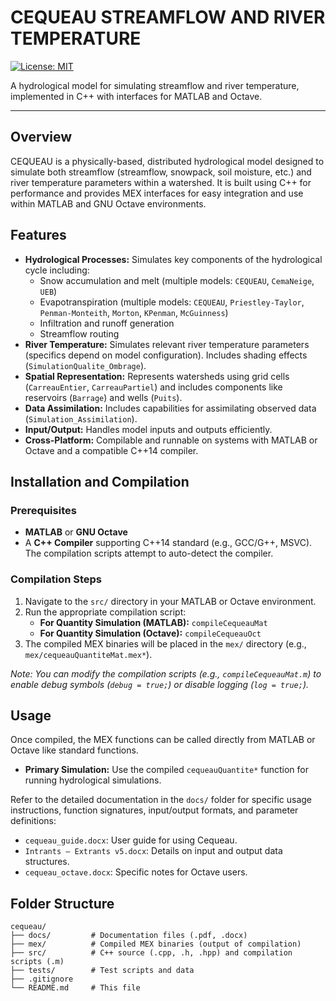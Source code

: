 # CEQUEAU STREAMFLOW AND RIVER TEMPERATURE

[![License: MIT](https://img.shields.io/badge/License-MIT-yellow.svg)](https://opensource.org/licenses/MIT)

A hydrological model for simulating streamflow and river temperature, implemented in C++ with interfaces for MATLAB and Octave.

---

## Overview

CEQUEAU is a physically-based, distributed hydrological model designed to simulate both streamflow (streamflow, snowpack, soil moisture, etc.) and river temperature parameters within a watershed. It is built using C++ for performance and provides MEX interfaces for easy integration and use within MATLAB and GNU Octave environments.

## Features

*   **Hydrological Processes:** Simulates key components of the hydrological cycle including:
    *   Snow accumulation and melt (multiple models: `CEQUEAU`, `CemaNeige`, `UEB`)
    *   Evapotranspiration (multiple models: `CEQUEAU`, `Priestley-Taylor`, `Penman-Monteith`, `Morton`, `KPenman`, `McGuinness`)
    *   Infiltration and runoff generation
    *   Streamflow routing
*   **River Temperature:** Simulates relevant river temperature parameters (specifics depend on model configuration). Includes shading effects (`SimulationQualite_Ombrage`).
*   **Spatial Representation:** Represents watersheds using grid cells (`CarreauEntier`, `CarreauPartiel`) and includes components like reservoirs (`Barrage`) and wells (`Puits`).
*   **Data Assimilation:** Includes capabilities for assimilating observed data (`Simulation_Assimilation`).
*   **Input/Output:** Handles model inputs and outputs efficiently.
*   **Cross-Platform:** Compilable and runnable on systems with MATLAB or Octave and a compatible C++14 compiler.

## Installation and Compilation

### Prerequisites

*   **MATLAB** or **GNU Octave**
*   A **C++ Compiler** supporting C++14 standard (e.g., GCC/G++, MSVC). The compilation scripts attempt to auto-detect the compiler.

### Compilation Steps

1.  Navigate to the `src/` directory in your MATLAB or Octave environment.
2.  Run the appropriate compilation script:
    *   **For Quantity Simulation (MATLAB):** `compileCequeauMat`
    *   **For Quantity Simulation (Octave):** `compileCequeauOct`
3.  The compiled MEX binaries will be placed in the `mex/` directory (e.g., `mex/cequeauQuantiteMat.mex*`).

*Note: You can modify the compilation scripts (e.g., `compileCequeauMat.m`) to enable debug symbols (`debug = true;`) or disable logging (`log = true;`).*

## Usage

Once compiled, the MEX functions can be called directly from MATLAB or Octave like standard functions.

*   **Primary Simulation:** Use the compiled `cequeauQuantite*` function for running hydrological simulations.

Refer to the detailed documentation in the `docs/` folder for specific usage instructions, function signatures, input/output formats, and parameter definitions:

*   `cequeau_guide.docx`: User guide for using Cequeau.
*   `Intrants – Extrants v5.docx`: Details on input and output data structures.
*   `cequeau_octave.docx`: Specific notes for Octave users.

## Folder Structure

```
cequeau/
├── docs/         # Documentation files (.pdf, .docx)
├── mex/          # Compiled MEX binaries (output of compilation)
├── src/          # C++ source (.cpp, .h, .hpp) and compilation scripts (.m)
├── tests/        # Test scripts and data
├── .gitignore
└── README.md     # This file
```
